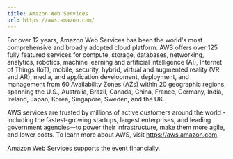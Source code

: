 ```yaml
---
title: Amazon Web Services
url: https://aws.amazon.com/
---
```


For over 12 years, Amazon Web Services has been the world's most
comprehensive and broadly adopted cloud platform. AWS offers over 125
fully featured services for compute, storage, databases, networking,
analytics, robotics, machine learning and artificial intelligence
(AI), Internet of Things (IoT), mobile, security, hybrid, virtual and
augmented reality (VR and AR), media, and application development,
deployment, and management from 60 Availability Zones (AZs) within 20
geographic regions, spanning the U.S., Australia, Brazil, Canada,
China, France, Germany, India, Ireland, Japan, Korea, Singapore,
Sweden, and the UK.

AWS services are trusted by millions of active customers around the
world - including the fastest-growing startups, largest enterprises,
and leading government agencies—to power their infrastructure, make
them more agile, and lower costs. To learn more about AWS, visit
https://aws.amazon.com.

Amazon Web Services supports the event financially.
